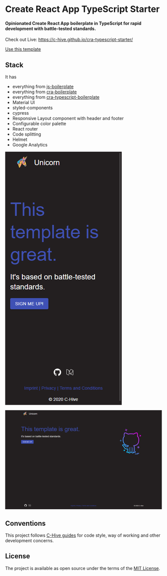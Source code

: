 # Create React App TypeScript Starter

#### Opinionated Create React App boilerplate in TypeScript for rapid development with battle-tested standards.

Check out Live: https://c-hive.github.io/cra-typescript-starter/

[Use this template](https://github.com/c-hive/cra-typescript-starter/generate)

## Stack

It has
- everything from [js-boilerplate](https://github.com/c-hive/js-boilerplate)
- everything from [cra-boilerplate](https://github.com/c-hive/cra-boilerplate)
- everything from [cra-typescript-boilerplate](https://github.com/c-hive/cra-typescript-boilerplate)
- Material UI
- styled-components
- cypress
- Responsive Layout component with header and footer
- Configurable color palette
- React router
- Code splitting
- Helmet
- Google Analytics

![](demo-mobile.png)

![](demo-desktop.png)

## Conventions

This project follows [C-Hive guides](https://github.com/c-hive/guides) for code style, way of working and other development concerns.

## License

The project is available as open source under the terms of the [MIT License](http://opensource.org/licenses/MIT).

